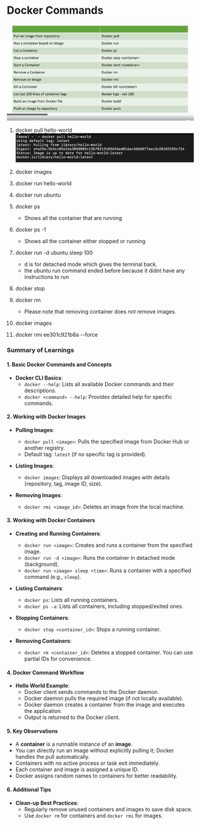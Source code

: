 # Docker Commands

![alt text](image.png)

1.  docker pull hello-world
    ![alt text](image-1.png)

2.  docker images

3.  docker run hello-world

4.  docker run ubuntu

5.  docker ps

    - Shows all the container that are running

6.  docker ps -1

    - Shows all the container either stopped or running

7.  docker run -d ubuntu sleep 100

    - d is for detached mode which gives the terminal back.
    - the ubuntu run command ended before because it didnt have any instructions to run

8.  docker stop <container-id>

9.  docker rm <container-id>

    - Please note that removing container does not remove images.

10. docker images

11. docker rmi ee301c921b8a --force

### Summary of Learnings

#### **1\. Basic Docker Commands and Concepts**

- **Docker CLI Basics**:
  - `docker --help`: Lists all available Docker commands and their descriptions.
  - `docker <command> --help`: Provides detailed help for specific commands.

#### **2\. Working with Docker Images**

- **Pulling Images**:

  - `docker pull <image>`: Pulls the specified image from Docker Hub or another registry.
  - Default tag: `latest` (if no specific tag is provided).

- **Listing Images**:

  - `docker images`: Displays all downloaded images with details (repository, tag, image ID, size).

- **Removing Images**:

  - `docker rmi <image_id>`: Deletes an image from the local machine.

#### **3\. Working with Docker Containers**

- **Creating and Running Containers**:

  - `docker run <image>`: Creates and runs a container from the specified image.
  - `docker run -d <image>`: Runs the container in detached mode (background).
  - `docker run <image> sleep <time>`: Runs a container with a specified command (e.g., `sleep`).

- **Listing Containers**:

  - `docker ps`: Lists all running containers.
  - `docker ps -a`: Lists all containers, including stopped/exited ones.

- **Stopping Containers**:

  - `docker stop <container_id>`: Stops a running container.

- **Removing Containers**:

  - `docker rm <container_id>`: Deletes a stopped container. You can use partial IDs for convenience.

#### **4\. Docker Command Workflow**

- **Hello World Example**:
  - Docker client sends commands to the Docker daemon.
  - Docker daemon pulls the required image (if not locally available).
  - Docker daemon creates a container from the image and executes the application.
  - Output is returned to the Docker client.

#### **5\. Key Observations**

- A **container** is a runnable instance of an **image**.
- You can directly run an image without explicitly pulling it; Docker handles the pull automatically.
- Containers with no active process or task exit immediately.
- Each container and image is assigned a unique ID.
- Docker assigns random names to containers for better readability.

#### **6\. Additional Tips**

- **Clean-up Best Practices**:
  - Regularly remove unused containers and images to save disk space.
  - Use `docker rm` for containers and `docker rmi` for images.
